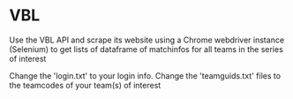 # VBL
Use the VBL API and scrape its website using a Chrome webdriver instance (Selenium) to get lists of dataframe of matchinfos for all teams in the series of interest

Change the 'login.txt' to your login info.
Change the 'teamguids.txt' files to the teamcodes of your team(s) of interest

